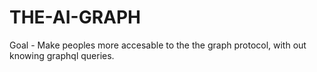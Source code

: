 # THE-AI-GRAPH

Goal - Make peoples more accesable to the the graph protocol, with out knowing graphql queries.
